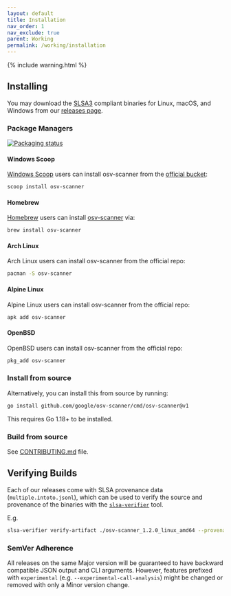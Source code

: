 ```yaml
---
layout: default
title: Installation
nav_order: 1
nav_exclude: true
parent: Working
permalink: /working/installation
---
```

{% include warning.html %}

## Installing

You may download the [SLSA3](https://slsa.dev) compliant binaries for Linux, macOS, and Windows from our [releases page](https://github.com/google/osv-scanner/releases).

### Package Managers

[![Packaging status](https://repology.org/badge/vertical-allrepos/osv-scanner.svg)](https://repology.org/project/osv-scanner/versions)

#### Windows Scoop
[Windows Scoop](https://scoop.sh) users can install osv-scanner from the [official bucket](https://github.com/ScoopInstaller/Main/blob/master/bucket/osv-scanner.json):

```bash
scoop install osv-scanner
```
#### Homebrew
[Homebrew](https://brew.sh/) users can install [osv-scanner](https://formulae.brew.sh/formula/osv-scanner) via:

```bash
brew install osv-scanner
```

#### Arch Linux
Arch Linux users can install osv-scanner from the official repo:

```bash
pacman -S osv-scanner
```
#### Alpine Linux
Alpine Linux users can install osv-scanner from the official repo: 

```bash
apk add osv-scanner
```
#### OpenBSD
OpenBSD users can install osv-scanner from the official repo:

```bash
pkg_add osv-scanner
```

### Install from source

Alternatively, you can install this from source by running:

```bash
go install github.com/google/osv-scanner/cmd/osv-scanner@v1
```

This requires Go 1.18+ to be installed.

### Build from source

See [CONTRIBUTING.md](CONTRIBUTING.md) file.


## Verifying Builds
Each of our releases come with SLSA provenance data (`multiple.intoto.jsonl`), 
which can be used to verify the source and provenance of the binaries with the [`slsa-verifier`](https://github.com/slsa-framework/slsa-verifier) tool.

E.g. 
```bash
slsa-verifier verify-artifact ./osv-scanner_1.2.0_linux_amd64 --provenance-path multiple.intoto2.jsonl --source-uri github.com/google/osv-scanner --source-tag v1.2.0
```

### SemVer Adherence

All releases on the same Major version will be guaranteed to have backward compatible JSON output and CLI arguments.
However, features prefixed with `experimental` (e.g. `--experimental-call-analysis`) might be changed or removed with only a Minor version change.